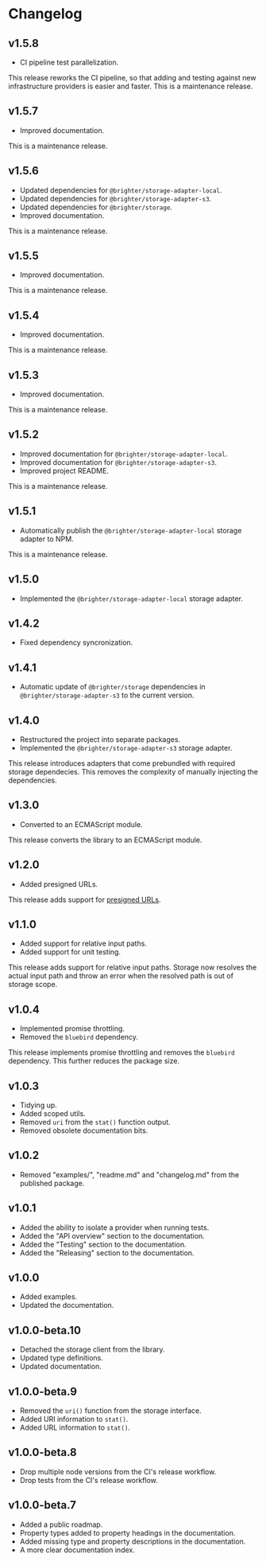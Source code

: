 # Changelog

## v1.5.8

- CI pipeline test parallelization.

This release reworks the CI pipeline, so that adding and testing against new infrastructure providers is easier and faster. This is a maintenance release.

## v1.5.7

- Improved documentation.

This is a maintenance release.

## v1.5.6

- Updated dependencies for `@brighter/storage-adapter-local`.
- Updated dependencies for `@brighter/storage-adapter-s3`.
- Updated dependencies for `@brighter/storage`.
- Improved documentation.

This is a maintenance release.

## v1.5.5

- Improved documentation.

This is a maintenance release.

## v1.5.4

- Improved documentation.

This is a maintenance release.

## v1.5.3

- Improved documentation.

This is a maintenance release.

## v1.5.2

- Improved documentation for `@brighter/storage-adapter-local`.
- Improved documentation for `@brighter/storage-adapter-s3`.
- Improved project README.

This is a maintenance release.

## v1.5.1

- Automatically publish the `@brighter/storage-adapter-local` storage adapter to NPM.

This is a maintenance release.

## v1.5.0

- Implemented the `@brighter/storage-adapter-local` storage adapter.

## v1.4.2

- Fixed dependency syncronization.

## v1.4.1

- Automatic update of `@brighter/storage` dependencies in `@brighter/storage-adapter-s3` to the current version.

## v1.4.0

- Restructured the project into separate packages.
- Implemented the `@brighter/storage-adapter-s3` storage adapter.

This release introduces adapters that come prebundled with required storage dependecies. This removes the complexity of manually injecting the dependencies.

## v1.3.0

- Converted to an ECMAScript module.

This release converts the library to an ECMAScript module.

## v1.2.0

- Added presigned URLs.

This release adds support for [presigned URLs](https://docs.aws.amazon.com/AmazonS3/latest/userguide/using-presigned-url.html).

## v1.1.0

- Added support for relative input paths.
- Added support for unit testing.

This release adds support for relative input paths. Storage now resolves the actual input path and throw an error when the resolved path is out of storage scope.

## v1.0.4

- Implemented promise throttling.
- Removed the `bluebird` dependency.

This release implements promise throttling and removes the `bluebird` dependency. This further reduces the package size.

## v1.0.3

- Tidying up.
- Added scoped utils.
- Removed `uri` from the `stat()` function output.
- Removed obsolete documentation bits.

## v1.0.2

- Removed "examples/", "readme.md" and "changelog.md" from the published package.

## v1.0.1

- Added the ability to isolate a provider when running tests.
- Added the "API overview" section to the documentation.
- Added the "Testing" section to the documentation.
- Added the "Releasing" section to the documentation.

## v1.0.0

- Added examples.
- Updated the documentation.

## v1.0.0-beta.10

- Detached the storage client from the library.
- Updated type definitions.
- Updated documentation.

## v1.0.0-beta.9

- Removed the `uri()` function from the storage interface.
- Added URI information to `stat()`.
- Added URL information to `stat()`.

## v1.0.0-beta.8

- Drop multiple node versions from the CI's release workflow.
- Drop tests from the CI's release workflow.

## v1.0.0-beta.7

- Added a public roadmap.
- Property types added to property headings in the documentation.
- Added missing type and property descriptions in the documentation.
- A more clear documentation index.
